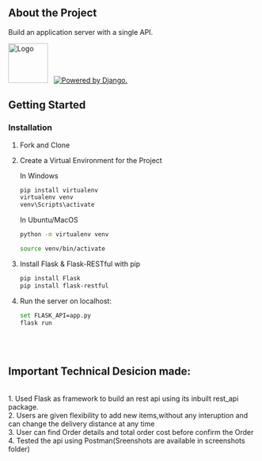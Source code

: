 ## About the Project

Build an application server with a single API.


<img src="https://upload.wikimedia.org/wikipedia/commons/thumb/c/c3/Python-logo-notext.svg/768px-Python-logo-notext.svg.png" alt="Logo" width="80" height="80"> &nbsp;
    <a href="http://www.djangoproject.com/"><img src="https://www.djangoproject.com/m/img/badges/djangopowered126x54.gif" border="0" alt="Powered by Django." title="Powered by Django." /></a>  

<!-- Getting started -->

## Getting Started

### Installation 

1. Fork and Clone
  

2. Create a Virtual Environment for the Project

    In Windows
    ```bash
    pip install virtualenv
    virtualenv venv
    venv\Scripts\activate
    ```

    In Ubuntu/MacOS
    ```bash
    python -m virtualenv venv

    source venv/bin/activate
    ```
   
  

3. Install Flask & Flask-RESTful with pip

    ```bash
    pip install Flask
    pip install flask-restful
    ```


4. Run the server on localhost:
    ```bash
    set FLASK_API=app.py
    flask run
    ```
    
<br>
<br>

## Important Technical Desicion made:

<br>
1. Used Flask as framework to build an rest api using its inbuilt rest_api package.<br>
2. Users are given flexibility to add new items,without any interuption and can change the delivery distance at any time <br>
3. User can find Order details and total order cost before confirm the Order<br>
4. Tested the api using Postman(Sreenshots are available in screenshots folder)<br>
    
   
